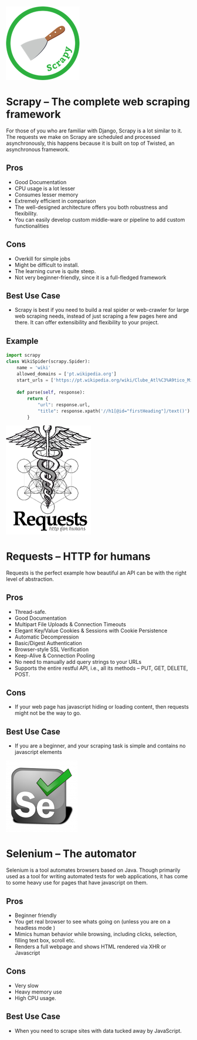 

![ScrapyLogo](logos/scrapy-logo.png)
# Scrapy – The complete web scraping framework

For those of you who are familiar with Django, Scrapy is a lot similar to it.<br>
The requests we make on Scrapy are scheduled and processed asynchronously, this happens because it is built on top of Twisted, an asynchronous framework.<br>


## Pros
* Good Documentation
* CPU usage is a lot lesser
* Consumes lesser memory
* Extremely efficient in comparison
* The well-designed architecture offers you both robustness and flexibility.
* You can easily develop custom middle-ware or pipeline to add custom functionalities

## Cons
* Overkill for simple jobs
* Might be difficult to install.
* The learning curve is quite steep.
* Not very beginner-friendly, since it is a full-fledged framework

## Best Use Case
* Scrapy is best if you need to build a real spider or web-crawler for large web scraping needs, instead of just scraping a few pages here and there. It can offer extensibility and flexibility to your project. 

## Example
```python
import scrapy
class WikiSpider(scrapy.Spider):
    name = 'wiki'
    allowed_domains = ['pt.wikipedia.org']
    start_urls = ['https://pt.wikipedia.org/wiki/Clube_Atl%C3%A9tico_Mineiro']
    
    def parse(self, response):
        return {
            "url": response.url,
            "title": response.xpath('//h1[@id="firstHeading"]/text()').extract_first()
        }
```
![RequestsLogo](logos/requests-logo.png)
# Requests – HTTP for humans

Requests is the perfect example how beautiful an API can be with the right level of abstraction.

## Pros
* Thread-safe.
* Good Documentation
* Multipart File Uploads & Connection Timeouts
* Elegant Key/Value Cookies & Sessions with Cookie Persistence
* Automatic Decompression
* Basic/Digest Authentication
* Browser-style SSL Verification
* Keep-Alive & Connection Pooling
* No need to manually add query strings to your URLs
* Supports the entire restful API, i.e., all its methods – PUT, GET, DELETE, POST.

## Cons
* If your web page has javascript hiding or loading content, then requests might not be the way to go.

## Best Use Case
* If you are a beginner, and your scraping task is simple and contains no javascript elements

![SeleniumLogo](logos/selenium-logo.png)
# Selenium – The automator
Selenium is a tool automates browsers based on Java. Though primarily used as a tool for writing automated tests for web applications, it has come to some heavy use for pages that have javascript on them.

## Pros
* Beginner friendly
* You get real browser to see whats going on (unless you are on a headless mode )
* Mimics human behavior while browsing, including clicks, selection, filling text box, scroll etc.
* Renders a full webpage and shows HTML rendered via XHR or Javascript

## Cons
* Very slow
* Heavy memory use
* High CPU usage.

## Best Use Case
* When you need to scrape sites with data tucked away by JavaScript.
